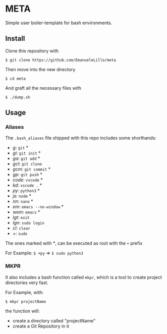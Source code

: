 # META

Simple user boiler-template for bash environments.

## Install

Clone this repository with

```$ git clone https://github.com/EmanueleLillo/meta```

Then move into the new directory

```$ cd meta```

And graft all the necessary files with

```$ ./dump.sh```

## Usage

### Aliases

The `.bash_aliases` file shipped with this repo includes some shorthands:

- _g_: `git` *
- _gi_: `git init` *
- _ga_: `git add` *
- _gcl_: `git clone`
- _gcm_: `git commit` *
- _gp_: `git push` *
- _code_: `vscode` *
- _kd_: `vscode .` *
- _py_: `python3` *
- _js_: `node` *
- _nn_: `nano` *
- _em_: `emacs --no-window` *
- _wem_: `emacs` *
- _lgt_: `exit`
- _lgn_: `sudo login`
- _cl_: `clear`
- _+_: `sudo`

The ones marked with _*_, can be executed as root with the `+` prefix

For Example: `$ +py` => `$ sudo python3`


### MKPR

It also includes a bash function called `mkpr`, which is a tool to create project directories very fast.

For Example, with:

```$ mkpr projectName```

the function will:
- create a directory called "projectName"
- create a Git Repository in it
